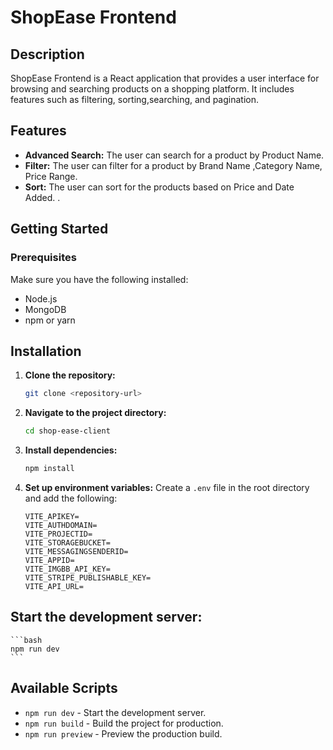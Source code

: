 # ShopEase Frontend

## Description
ShopEase Frontend is a React application that provides a user interface for browsing and searching products on a shopping platform. It includes features such as filtering, sorting,searching, and pagination.


## Features
- **Advanced Search:**  The user can search for a product by Product Name.
- **Filter:**  The user can filter for a product by Brand Name ,Category Name, Price Range.
- **Sort:**  The user can sort for the products based on Price and Date Added.
.

## Getting Started


### Prerequisites

Make sure you have the following installed:

- Node.js
- MongoDB
- npm or yarn

## Installation

1. **Clone the repository:**
    ```bash
    git clone <repository-url>
    ```

2. **Navigate to the project directory:**
    ```bash
    cd shop-ease-client
    ```

3. **Install dependencies:**
    ```bash
    npm install
    ```

4. **Set up environment variables:**
    Create a `.env` file in the root directory and add the following:
    ```env
    VITE_APIKEY=
    VITE_AUTHDOMAIN=
    VITE_PROJECTID=
    VITE_STORAGEBUCKET=
    VITE_MESSAGINGSENDERID=
    VITE_APPID=
    VITE_IMGBB_API_KEY=
    VITE_STRIPE_PUBLISHABLE_KEY=
    VITE_API_URL=
    ```

## **Start the development server:**
    ```bash
    npm run dev
    ```

## Available Scripts

- `npm run dev` - Start the development server.
- `npm run build` - Build the project for production.
- `npm run preview` - Preview the production build.
